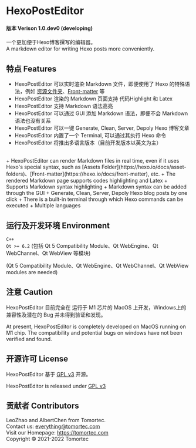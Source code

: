 # HexoPostEditor
#### 版本 Verison 1.0.dev0 (developing)
一个更加便于Hexo博客撰写的编辑器。   
A markdown editor for writing Hexo posts more conveniently.

## 特点 Features
+ HexoPostEditor 可以实时渲染 Markdown 文件，即便使用了 Hexo 的特殊语法，例如 [资源文件夹](https://hexo.io/zh-cn/docs/asset-folders)、[Front-matter](https://hexo.io/zh-cn/docs/front-matter) 等
+ HexoPostEditor 渲染的 Markdown 页面支持 代码Highlight 和 Latex
+ HexoPostEditor 支持 Markdown 语法高亮
+ HexoPostEditor 可以通过 GUI 添加 Markdown 语法，即便不会 Markdown 语法也没有关系
+ HexoPostEditor 可以一键 Generate, Clean, Server, Depoly Hexo 博客文章
+ HexoPostEditor 内置了一个 Terminal, 可以通过其执行 Hexo 命令
+ HexoPostEditor 将推出多语言版本（目前开发版本以英文为主）  
<br>
+ HexoPostEditor can render Markdown files in real time, even if it uses Hexo's special syntax, such as [Assets Folder](https://hexo.io/docs/asset-folders)、[Front-matter](https://hexo.io/docs/front-matter), etc.
+ The rendered Markdown page supports codes highlighting and Latex
+ Supports Markdown syntax highlighting
+ Markdown syntax can be added through the GUI
+ Generate, Clean, Server, Depoly Hexo blog posts by one click
+ There is a built-in terminal through which Hexo commands can be executed
+ Multiple languages

## 运行及开发环境 Environment
`C++`  
`Qt >= 6.2` (包括 Qt 5 Compatibility Module、Qt WebEngine、Qt WebChannel、Qt WebView 等模块)  

(Qt 5 Compatibility Module、Qt WebEngine、Qt WebChannel、Qt WebView modules are needed)

## 注意 Caution
HexoPostEditor 目前完全在 运行于 M1 芯片的 MacOS 上开发，Windows上的兼容性及潜在的 Bug 并未得到验证和发现。  

At present, HexoPostEditor is completely developed on MacOS running on M1 chip. The compatibility and potential bugs on windows have not been verified and found.

## 开源许可 License
HexoPostEditor 基于 [GPL v3](https://www.gnu.org/licenses/gpl-3.0.html) 开源。  

HexoPostEditor is released under [GPL v3](https://www.gnu.org/licenses/gpl-3.0.html)

## 贡献者 Contributors
LeoZhao and AlbertChen from Tomortec.  
Contact us: <everything@tomortec.com>  
Visit our Homepage: <https://tomortec.com>  
Copyright © 2021-2022 Tomortec